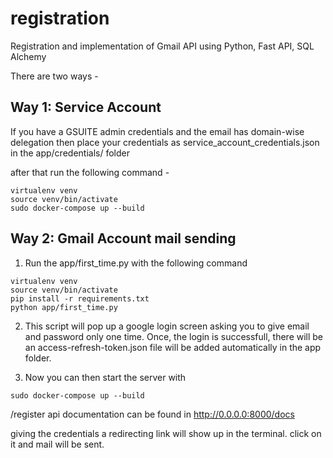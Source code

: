 # registration
Registration and implementation of Gmail API using Python, Fast API, SQL Alchemy

There are two ways -

Way 1: Service Account
------------------------
If you have a GSUITE admin credentials and the email has domain-wise delegation then place your credentials as service_account_credentials.json in the app/credentials/ folder 

after that run the following command - 
```
virtualenv venv
source venv/bin/activate
sudo docker-compose up --build
```

Way 2: Gmail Account mail sending
-------------------------------------
1. Run the app/first_time.py with the following command
```
virtualenv venv
source venv/bin/activate
pip install -r requirements.txt
python app/first_time.py
```
2. This script will pop up a google login screen asking you to give email and password only one time. Once, the login is successfull, there will be an access-refresh-token.json file will be added automatically in the app folder.

3. Now you can then start the server with
```
sudo docker-compose up --build
```

/register api documentation can be found in http://0.0.0.0:8000/docs

giving the credentials a redirecting link will show up in the terminal. click on it and mail will be sent.
